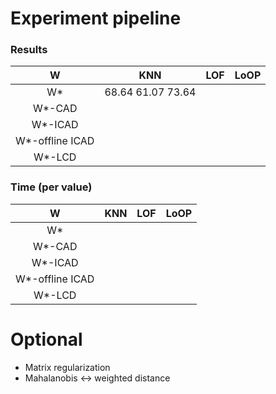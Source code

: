 # Experiment pipeline

### Results

|            W    |          KNN        |       LOF        |        LoOP       |
|:---------------:|:-------------------:|:----------------:|:-----------------:|
|        W*       | 68.64  61.07  73.64 |                  |                   |
|      W*-CAD     |                     |                  |                   |
|     W*-ICAD     |                     |                  |                   |
| W*-offline ICAD |                     |                  |                   |
|     W*-LCD      |                     |                  |                   |

### Time (per value)

|            W    |          KNN        |       LOF        |        LoOP       |
|:---------------:|:-------------------:|:----------------:|:-----------------:|
|        W*       |                     |                  |                   |
|      W*-CAD     |                     |                  |                   |
|     W*-ICAD     |                     |                  |                   |
| W*-offline ICAD |                     |                  |                   |
|     W*-LCD      |                     |                  |                   |

# Optional

* Matrix regularization
* Mahalanobis <-> weighted distance

